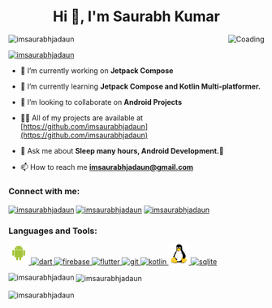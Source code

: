 <h1 align="center">Hi 👋, I'm Saurabh Kumar</h1>
<img align="right" alt="Coading" eidth="400" src="https://timesproweb-static-backend-prod.s3.ap-south-1.amazonaws.com/Android_Developer_Working_on_App_924c148919.webp">

<p align="left"> <img src="https://komarev.com/ghpvc/?username=imsaurabhjadaun&label=Profile%20views&color=0e75b6&style=flat" alt="imsaurabhjadaun" /> </p>

<p align="left"> <a href="https://twitter.com/imsaurabhjadaun" target="blank"><img src="https://img.shields.io/twitter/follow/imsaurabhjadaun?logo=twitter&style=for-the-badge" alt="imsaurabhjadaun" /></a> </p>

- 🔭 I’m currently working on **Jetpack Compose**

- 🌱 I’m currently learning **Jetpack Compose and Kotlin Multi-platformer.**

- 👯 I’m looking to collaborate on **Android Projects**

- 👨‍💻 All of my projects are available at [https://github.com/imsaurabhjadaun](https://github.com/imsaurabhjadaun)

- 💬 Ask me about **Sleep many hours, Android Development.🚀**

- 📫 How to reach me **imsaurabhjadaun@gmail.com**

<h3 align="left">Connect with me:</h3>
<p align="left">
<a href="https://twitter.com/imsaurabhjadaun" target="blank"><img align="center" src="https://raw.githubusercontent.com/rahuldkjain/github-profile-readme-generator/master/src/images/icons/Social/twitter.svg" alt="imsaurabhjadaun" height="30" width="40" /></a>
<a href="https://linkedin.com/in/imsaurabhjadaun" target="blank"><img align="center" src="https://raw.githubusercontent.com/rahuldkjain/github-profile-readme-generator/master/src/images/icons/Social/linked-in-alt.svg" alt="imsaurabhjadaun" height="30" width="40" /></a>
<a href="https://instagram.com/imsaurabhjadaun" target="blank"><img align="center" src="https://raw.githubusercontent.com/rahuldkjain/github-profile-readme-generator/master/src/images/icons/Social/instagram.svg" alt="imsaurabhjadaun" height="30" width="40" /></a>
</p>

<h3 align="left">Languages and Tools:</h3>
<p align="left"> <a href="https://developer.android.com" target="_blank" rel="noreferrer"> <img src="https://raw.githubusercontent.com/devicons/devicon/master/icons/android/android-original-wordmark.svg" alt="android" width="40" height="40"/> </a> <a href="https://dart.dev" target="_blank" rel="noreferrer"> <img src="https://www.vectorlogo.zone/logos/dartlang/dartlang-icon.svg" alt="dart" width="40" height="40"/> </a> <a href="https://firebase.google.com/" target="_blank" rel="noreferrer"> <img src="https://www.vectorlogo.zone/logos/firebase/firebase-icon.svg" alt="firebase" width="40" height="40"/> </a> <a href="https://flutter.dev" target="_blank" rel="noreferrer"> <img src="https://www.vectorlogo.zone/logos/flutterio/flutterio-icon.svg" alt="flutter" width="40" height="40"/> </a> <a href="https://git-scm.com/" target="_blank" rel="noreferrer"> <img src="https://www.vectorlogo.zone/logos/git-scm/git-scm-icon.svg" alt="git" width="40" height="40"/> </a> <a href="https://kotlinlang.org" target="_blank" rel="noreferrer"> <img src="https://www.vectorlogo.zone/logos/kotlinlang/kotlinlang-icon.svg" alt="kotlin" width="40" height="40"/> </a> <a href="https://www.linux.org/" target="_blank" rel="noreferrer"> <img src="https://raw.githubusercontent.com/devicons/devicon/master/icons/linux/linux-original.svg" alt="linux" width="40" height="40"/> </a> <a href="https://www.sqlite.org/" target="_blank" rel="noreferrer"> <img src="https://www.vectorlogo.zone/logos/sqlite/sqlite-icon.svg" alt="sqlite" width="40" height="40"/> </a> </p>

<p><img align="left" src="https://github-readme-stats.vercel.app/api/top-langs?username=imsaurabhjadaun&show_icons=true&locale=en&layout=compact" alt="imsaurabhjadaun" /></p>

<p>&nbsp;<img align="center" src="https://github-readme-stats.vercel.app/api?username=imsaurabhjadaun&show_icons=true&locale=en" alt="imsaurabhjadaun" /></p>

<p><img align="center" src="https://github-readme-streak-stats.herokuapp.com/?user=imsaurabhjadaun&" alt="imsaurabhjadaun" /></p>
